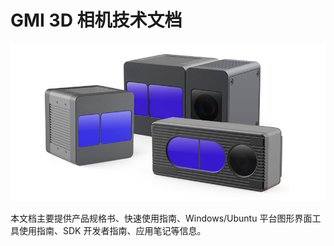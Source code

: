 # GMI 3D 相机技术文档

![GMI 3D 相机](ProductIntroduction/pic/README01.png)

本文档主要提供产品规格书、快速使用指南、Windows/Ubuntu 平台图形界面工具使用指南、SDK 开发者指南、应用笔记等信息。
